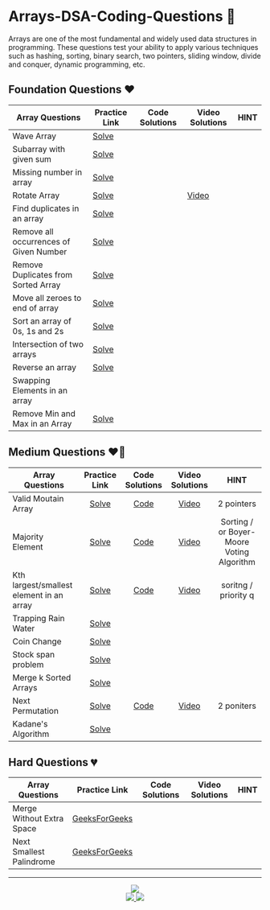 # Arrays-DSA-Coding-Questions 🚀
Arrays are one of the most fundamental and widely used data structures in programming.
These questions test your ability to apply various techniques such as hashing, sorting, binary search, two pointers, sliding window, divide and conquer, dynamic programming, etc. 

## Foundation Questions ❤️
| Array Questions  | Practice Link | Code Solutions | Video Solutions | HINT
-|-|-|-|-
Wave Array| [Solve](https://practice.geeksforgeeks.org/problems/wave-array-1587115621/1?utm_source=geeksforgeeks) |
Subarray with given sum| [Solve](https://Solve.com/problems/subarray-sum-equals-k/) |
Missing number in array| [Solve](https://Solve.com/problems/missing-number/) |
Rotate Array | [Solve](https://Solve.com/problems/rotate-array/) |  | [Video](https://youtu.be/0OTPqrEd74g) 
Find duplicates in an array| [Solve](https://Solve.com/problems/find-all-duplicates-in-an-array/) | 
Remove all occurrences of Given Number | [Solve](https://Solve.com/problems/remove-element/)
Remove Duplicates from Sorted Array | [Solve](https://Solve.com/problems/remove-duplicates-from-sorted-array/)
Move all zeroes to end of array| [Solve](https://Solve.com/problems/move-zeroes/)
Sort an array of 0s, 1s and 2s | [Solve](https://Solve.com/problems/sort-colors/submissions/) | 
Intersection of two arrays| [Solve](https://Solve.com/problems/intersection-of-two-arrays/)
Reverse an array| [Solve](https://Solve.com/problems/reverse-string/)
Swapping Elements in an array|
Remove Min and Max in an Array| [Solve](https://leetcode.com/problems/removing-minimum-and-maximum-from-array/)

## Medium Questions ❤️‍🔥
| Array Questions  | Practice Link | Code Solutions | Video Solutions | HINT
| ------------- | :-------------: | :-------------: | :---------: |:---------: |
Valid Moutain Array | [Solve](https://Solve.com/problems/valid-mountain-array/) | [Code](#) | [Video](https://youtu.be/tVDTjm_fYbQ) | 2 pointers
Majority Element | [Solve](https://Solve.com/problems/majority-element/) | [Code](#) | [Video](https://www.youtube.com/watch?v=cLE1J34pYUo) | Sorting / or Boyer-Moore Voting Algorithm
Kth largest/smallest element in an array | [Solve](https://Solve.com/problems/kth-largest-element-in-an-array/) | [Code](https://github.com/CodingWallah/Arrays-DSA-Coding-Questions/blob/main/kth-largest-smallest.md) | [Video](#) | soritng / priority q
Trapping Rain Water|[Solve](https://Solve.com/problems/trapping-rain-water/)
Coin Change|[Solve](https://Solve.com/problems/coin-change/)
Stock span problem|[Solve](https://Solve.com/problems/online-stock-span/)
Merge k Sorted Arrays|[Solve](https://Solve.com/problems/merge-k-sorted-lists/)
Next Permutation |[Solve](https://Solve.com/problems/next-permutation) | [Code](#) | [Video](#) | 2 poniters 
Kadane's Algorithm|[Solve](https://Solve.com/problems/maximum-subarray)



## Hard Questions 💔
| Array Questions  | Practice Link | Code Solutions | Video Solutions | HINT
-|-|-|-|-
Merge Without Extra Space|[GeeksForGeeks](https://practice.geeksforgeeks.org/problems/merge-two-sorted-arrays-1587115620/1)
Next Smallest Palindrome|[GeeksForGeeks](https://practice.geeksforgeeks.org/problems/next-smallest-palindrome4740/1?utm_source=geeksforgeeks)


---

<div align="center">

<a href="https://discord.gg/YvBacAxu">
  <img src="https://dcbadge.vercel.app/api/server/YvBacAxu?theme=discord"  />
</a>

<br />

<a href="https://www.youtube.com/@CodingWallah-Family/streams">
  <img src="https://img.shields.io/youtube/channel/subscribers/UC7HdeXvGFw962sWv31mjEqA?label=Coding%20Wallah%20-%20family&logo=youtube&logoColor=ff0000&style=for-the-badge" />
</a>

<a href="https://www.youtube.com/@CodingWallahSir/videos">
  <img src="https://img.shields.io/youtube/channel/subscribers/UC2EF2l4DhSG3PVBXVyQhHfA?label=Coding%20Wallah%20Sir&logo=youtube&logoColor=f00&style=for-the-badge" />  
</a>

</div>

<!--

![Discord Server](https://dcbadge.vercel.app/api/server/YvBacAxu?theme=discord)

![Coding Wallah - Family](https://img.shields.io/youtube/channel/subscribers/UC7HdeXvGFw962sWv31mjEqA?label=Coding%20Wallah%20-%20family&logo=youtube&logoColor=ff0000&style=for-the-badge)

![Coding Wallah Sir](https://img.shields.io/youtube/channel/subscribers/UC2EF2l4DhSG3PVBXVyQhHfA?label=Coding%20Wallah%20Sir&logo=youtube&logoColor=f00&style=for-the-badge)

-->
